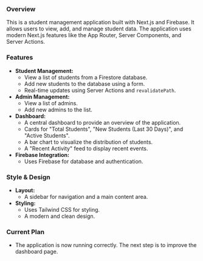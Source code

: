 ### Overview

This is a student management application built with Next.js and Firebase. It allows users to view, add, and manage student data. The application uses modern Next.js features like the App Router, Server Components, and Server Actions.

### Features

*   **Student Management:**
    *   View a list of students from a Firestore database.
    *   Add new students to the database using a form.
    *   Real-time updates using Server Actions and `revalidatePath`.
*   **Admin Management:**
    *   View a list of admins.
    *   Add new admins to the list.
*   **Dashboard:**
    *   A central dashboard to provide an overview of the application.
    *   Cards for "Total Students", "New Students (Last 30 Days)", and "Active Students".
    *   A bar chart to visualize the distribution of students.
    *   A "Recent Activity" feed to display recent events.
*   **Firebase Integration:**
    *   Uses Firebase for database and authentication.

### Style & Design

*   **Layout:**
    *   A sidebar for navigation and a main content area.
*   **Styling:**
    *   Uses Tailwind CSS for styling.
    *   A modern and clean design.

### Current Plan

*   The application is now running correctly. The next step is to improve the dashboard page.
